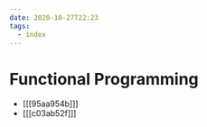 ```yaml
---
date: 2020-10-27T22:23
tags: 
  - index
---
```


# Functional Programming

- [[[95aa954b]]]
- [[[c03ab52f]]]
